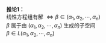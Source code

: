 **推论1：**  
线性方程组有解 $\Leftrightarrow\beta\in(\alpha_1,\alpha_2,\cdots,\alpha_n)$  
$\beta$ 属于由 $(\alpha_1,\alpha_2,\cdots,\alpha_n)$ 生成的子空间  
$\beta\in L(\alpha_1,\alpha_2,\cdots,\alpha_n)$  
